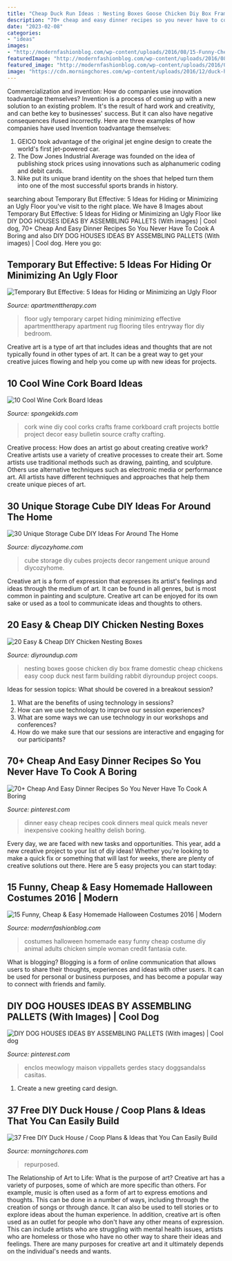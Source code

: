 ```yaml
---
title: "Cheap Duck Run Ideas : Nesting Boxes Goose Chicken Diy Box Frame Domestic Cheap Chickens Easy Coop Duck Nest Farm Building Rabbit Diyroundup Project Coops"
description: "70+ cheap and easy dinner recipes so you never have to cook a boring"
date: "2023-02-08"
categories:
- "ideas"
images:
- "http://modernfashionblog.com/wp-content/uploads/2016/08/15-Funny-Cheap-Easy-Homemade-Halloween-Costumes-2016-10.jpg"
featuredImage: "http://modernfashionblog.com/wp-content/uploads/2016/08/15-Funny-Cheap-Easy-Homemade-Halloween-Costumes-2016-10.jpg"
featured_image: "http://modernfashionblog.com/wp-content/uploads/2016/08/15-Funny-Cheap-Easy-Homemade-Halloween-Costumes-2016-10.jpg"
image: "https://cdn.morningchores.com/wp-content/uploads/2016/12/duck-h2.jpg"
---
```



Commercialization and invention: How do companies use innovation toadvantage themselves?
Invention is a process of coming up with a new solution to an existing problem. It's the result of hard work and creativity, and can bethe key to businesses' success. But it can also have negative consequences ifused incorrectly. Here are three examples of how companies have used Invention toadvantage themselves: 
1. GEICO took advantage of the original jet engine design to create the world's first jet-powered car.
2. The Dow Jones Industrial Average was founded on the idea of publishing stock prices using innovations such as alphanumeric coding and debit cards.
3. Nike put its unique brand identity on the shoes that helped turn them into one of the most successful sports brands in history.

	

		
searching about Temporary But Effective: 5 Ideas for Hiding or Minimizing an Ugly Floor you've visit to the right place. We have 8 Images about Temporary But Effective: 5 Ideas for Hiding or Minimizing an Ugly Floor like DIY DOG HOUSES IDEAS BY ASSEMBLING PALLETS (With images) | Cool dog, 70+ Cheap And Easy Dinner Recipes So You Never Have To Cook A Boring and also DIY DOG HOUSES IDEAS BY ASSEMBLING PALLETS (With images) | Cool dog. Here you go:
		
    
## Temporary But Effective: 5 Ideas For Hiding Or Minimizing An Ugly Floor

<img loading=lazy src="https://cdn.apartmenttherapy.info/image/upload/f_auto,q_auto:eco,w_730/at/archive/1593f8d31509cbd3eb333cc50e1c54b745b3c4ff" onerror="this.onerror=null;this.src='https://tse3.mm.bing.net/th?id=OIP.ba0Sq9Pes68sIA5a3Lrs2AHaJ3&amp;pid=15.1';" alt="Temporary But Effective: 5 Ideas for Hiding or Minimizing an Ugly Floor">

_Source: apartmenttherapy.com_

>floor ugly temporary carpet hiding minimizing effective apartmenttherapy apartment rug flooring tiles entryway flor diy bedroom. 

	

Creative art is a type of art that includes ideas and thoughts that are not typically found in other types of art. It can be a great way to get your creative juices flowing and help you come up with new ideas for projects.

    
## 10 Cool Wine Cork Board Ideas

<img loading=lazy src="http://spongekids.com/wp-content/uploads/2014/06/wine-cork-board/6-diy-wine-cork-board-ideas.jpg" onerror="this.onerror=null;this.src='https://tse4.mm.bing.net/th?id=OIP.kghqnlfSOBajVZ1Li5ADtAHaKc&amp;pid=15.1';" alt="10 Cool Wine Cork Board Ideas">

_Source: spongekids.com_

>cork wine diy cool corks crafts frame corkboard craft projects bottle project decor easy bulletin source crafty crafting. 

	

Creative process: How does an artist go about creating creative work?
Creative artists use a variety of creative processes to create their art. Some artists use traditional methods such as drawing, painting, and sculpture. Others use alternative techniques such as electronic media or performance art. All artists have different techniques and approaches that help them create unique pieces of art.

    
## 30 Unique Storage Cube DIY Ideas For Around The Home

<img loading=lazy src="https://diycozyhome.com/wp-content/uploads/2016/05/storage-cube-diy.jpg" onerror="this.onerror=null;this.src='https://tse2.mm.bing.net/th?id=OIP.iz2XWHHxof6Gkrk-61rU1QHaEW&amp;pid=15.1';" alt="30 Unique Storage Cube DIY Ideas For Around The Home">

_Source: diycozyhome.com_

>cube storage diy cubes projects decor rangement unique around diycozyhome. 

	

Creative art is a form of expression that expresses its artist's feelings and ideas through the medium of art. It can be found in all genres, but is most common in painting and sculpture. Creative art can be enjoyed for its own sake or used as a tool to communicate ideas and thoughts to others.

    
## 20 Easy &amp; Cheap DIY Chicken Nesting Boxes

<img loading=lazy src="http://diyroundup.com/wp-content/uploads/2016/06/A-Frame-nesting-box.jpg" onerror="this.onerror=null;this.src='https://tse3.mm.bing.net/th?id=OIP.OgBpgL89zg120YvG1YKqkQHaHh&amp;pid=15.1';" alt="20 Easy &amp; Cheap DIY Chicken Nesting Boxes">

_Source: diyroundup.com_

>nesting boxes goose chicken diy box frame domestic cheap chickens easy coop duck nest farm building rabbit diyroundup project coops. 

	

Ideas for session topics: What should be covered in a breakout session?
1. What are the benefits of using technology in sessions? 
2. How can we use technology to improve our session experiences? 
3. What are some ways we can use technology in our workshops and conferences? 
4. How do we make sure that our sessions are interactive and engaging for our participants?

    
## 70+ Cheap And Easy Dinner Recipes So You Never Have To Cook A Boring

<img loading=lazy src="https://i.pinimg.com/736x/ec/77/56/ec7756cef836e3e57a3f1a14bb23f4c0.jpg" onerror="this.onerror=null;this.src='https://tse2.mm.bing.net/th?id=OIP.BU0hBKIwtFoEqKOTroz7aAHaNS&amp;pid=15.1';" alt="70+ Cheap And Easy Dinner Recipes So You Never Have To Cook A Boring">

_Source: pinterest.com_

>dinner easy cheap recipes cook dinners meal quick meals never inexpensive cooking healthy delish boring. 

	

Every day, we are faced with new tasks and opportunities. This year, add a new creative project to your list of diy ideas! Whether you're looking to make a quick fix or something that will last for weeks, there are plenty of creative solutions out there. Here are 5 easy projects you can start today: 

    
## 15 Funny, Cheap &amp; Easy Homemade Halloween Costumes 2016 | Modern

<img loading=lazy src="http://modernfashionblog.com/wp-content/uploads/2016/08/15-Funny-Cheap-Easy-Homemade-Halloween-Costumes-2016-10.jpg" onerror="this.onerror=null;this.src='https://tse4.mm.bing.net/th?id=OIP.kpNVy0TQKqCuB3YKBf4UbAHaRm&amp;pid=15.1';" alt="15 Funny, Cheap &amp; Easy Homemade Halloween Costumes 2016 | Modern">

_Source: modernfashionblog.com_

>costumes halloween homemade easy funny cheap costume diy animal adults chicken simple woman credit fantasia cute. 

	

What is blogging?
Blogging is a form of online communication that allows users to share their thoughts, experiences and ideas with other users. It can be used for personal or business purposes, and has become a popular way to connect with friends and family.

    
## DIY DOG HOUSES IDEAS BY ASSEMBLING PALLETS (With Images) | Cool Dog

<img loading=lazy src="https://i.pinimg.com/736x/87/69/ab/8769ab6c1a02e345e9c3105f2f530c4d.jpg" onerror="this.onerror=null;this.src='https://tse4.mm.bing.net/th?id=OIP.0FDTdBx894OAgmSrU6CBjgHaKx&amp;pid=15.1';" alt="DIY DOG HOUSES IDEAS BY ASSEMBLING PALLETS (With images) | Cool dog">

_Source: pinterest.com_

>enclos meowlogy maison vippallets gerdes stacy doggsandalss casitas. 

	

1. Create a new greeting card design.

    
## 37 Free DIY Duck House / Coop Plans &amp; Ideas That You Can Easily Build

<img loading=lazy src="https://cdn.morningchores.com/wp-content/uploads/2016/12/duck-h2.jpg" onerror="this.onerror=null;this.src='https://tse3.mm.bing.net/th?id=OIP.U5Miy-Wb_rCN48Ixyo1IyAHaJ5&amp;pid=15.1';" alt="37 Free DIY Duck House / Coop Plans &amp; Ideas that You Can Easily Build">

_Source: morningchores.com_

>repurposed. 

	

The Relationship of Art to Life: What is the purpose of art?
Creative art has a variety of purposes, some of which are more specific than others. For example, music is often used as a form of art to express emotions and thoughts. This can be done in a number of ways, including through the creation of songs or through dance. It can also be used to tell stories or to explore ideas about the human experience. In addition, creative art is often used as an outlet for people who don't have any other means of expression. This can include artists who are struggling with mental health issues, artists who are homeless or those who have no other way to share their ideas and feelings. There are many purposes for creative art and it ultimately depends on the individual's needs and wants.

